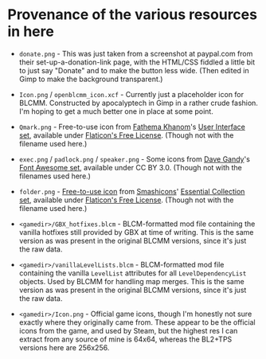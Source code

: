 Provenance of the various resources in here
===========================================

* `donate.png` - This was just taken from a screenshot at paypal.com from
  their set-up-a-donation-link page, with the HTML/CSS fiddled a little
  bit to just say "Donate" and to make the button less wide.  (Then edited
  in Gimp to make the background transparent.)

* `Icon.png` / `openblcmm_icon.xcf` - Currently just a placeholder icon for
  BLCMM.  Constructed by apocalyptech in Gimp in a rather crude fashion.
  I'm hoping to get a much better one in place at some point.

* `Qmark.png` - Free-to-use icon from [Fathema Khanom](https://www.flaticon.com/authors/fathema-khanom)'s
  [User Interface set](https://www.flaticon.com/packs/user-interface-2899), available
  under [Flaticon's Free License](https://www.flaticon.com/free-icons/ui).
  (Though not with the filename used here.)

* `exec.png` / `padlock.png` / `speaker.png` - Some icons from
  [Dave Gandy](http://www.flaticon.com/authors/dave-gandy)'s
  [Font Awesome set](http://www.flaticon.com/packs/font-awesome), available under
  CC BY 3.0.  (Though not with the filenames used here.)

* `folder.png` - [Free-to-use icon](https://www.flaticon.com/free-icon/folder_148955)
  from [Smashicons](https://www.flaticon.com/authors/smashicons)'
  [Essential Collection set](https://www.flaticon.com/packs/essential-collection),
  available under [Flaticon's Free License](https://www.flaticon.com/free-icons/ui).
  (Though not with the filename used here.)

* `<gamedir>/GBX_hotfixes.blcm` - BLCM-formatted mod file containing the
  vanilla hotfixes still provided by GBX at time of writing.  This is the
  same version as was present in the original BLCMM versions, since it's
  just the raw data.

* `<gamedir>/vanillaLevelLists.blcm` - BLCM-formatted mod file containing
  the vanilla `LevelList` attributes for all `LevelDependencyList` objects.
  Used by BLCMM for handling map merges.  This is the same version as was
  present in the original BLCMM versions, since it's just the raw data.

* `<gamedir>/Icon.png` - Official game icons, though I'm honestly not sure
  exactly where they originally came from.  These appear to be the official
  icons from the game, and used by Steam, but the highest res I can extract
  from any source of mine is 64x64, whereas the BL2+TPS versions here are
  256x256.

